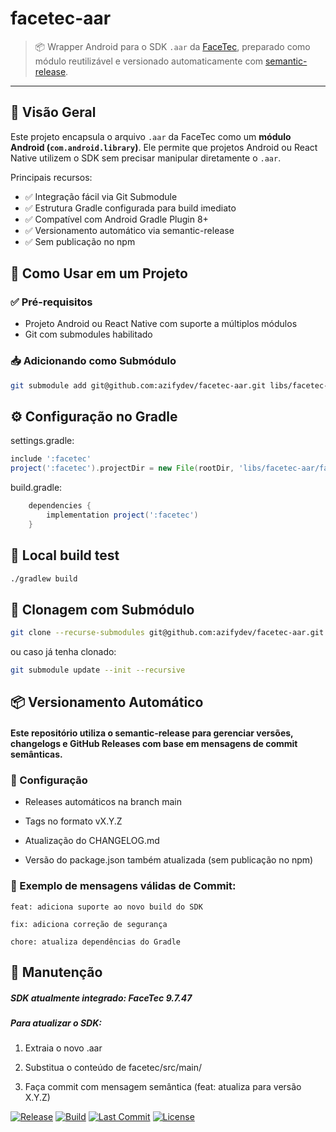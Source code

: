 # facetec-aar

> 📦 Wrapper Android para o SDK `.aar` da [FaceTec](https://dev.facetec.com/), preparado como módulo reutilizável e versionado automaticamente com [semantic-release](https://semantic-release.gitbook.io/semantic-release/).

---

## 📘 Visão Geral

Este projeto encapsula o arquivo `.aar` da FaceTec como um **módulo Android (`com.android.library`)**. Ele permite que projetos Android ou React Native utilizem o SDK sem precisar manipular diretamente o `.aar`.

Principais recursos:

- ✅ Integração fácil via Git Submodule
- ✅ Estrutura Gradle configurada para build imediato
- ✅ Compatível com Android Gradle Plugin 8+
- ✅ Versionamento automático via semantic-release
- ✅ Sem publicação no npm

## 🚀 Como Usar em um Projeto

### ✅ Pré-requisitos

- Projeto Android ou React Native com suporte a múltiplos módulos
- Git com submodules habilitado

### 📥 Adicionando como Submódulo

```bash
git submodule add git@github.com:azifydev/facetec-aar.git libs/facetec-aar
```

## ⚙️ Configuração no Gradle

settings.gradle:

```groovy
include ':facetec'
project(':facetec').projectDir = new File(rootDir, 'libs/facetec-aar/facetec')
```

build.gradle:

```groovy
    dependencies {
        implementation project(':facetec')
    }
```

## 🧪 Local build test

```bash
./gradlew build
```

## 🧬 Clonagem com Submódulo

```bash
git clone --recurse-submodules git@github.com:azifydev/facetec-aar.git
```

ou caso já tenha clonado:

```bash
git submodule update --init --recursive
```

## 📦 Versionamento Automático

#### Este repositório utiliza o semantic-release para gerenciar versões, changelogs e GitHub Releases com base em mensagens de commit semânticas.

### 🔧 Configuração

- Releases automáticos na branch main

- Tags no formato vX.Y.Z

- Atualização do CHANGELOG.md

- Versão do package.json também atualizada (sem publicação no npm)

### 📝 Exemplo de mensagens válidas de Commit:

```
feat: adiciona suporte ao novo build do SDK
```

```
fix: adiciona correção de segurança
```

```
chore: atualiza dependências do Gradle
```

## 🧰 Manutenção

##### SDK atualmente integrado: FaceTec 9.7.47

##### Para atualizar o SDK:

1. Extraia o novo .aar

2. Substitua o conteúdo de facetec/src/main/

3. Faça commit com mensagem semântica (feat: atualiza para versão X.Y.Z)

[![Release](https://img.shields.io/github/v/release/azifydev/facetec-aar?label=vers%C3%A3o&style=flat-square)](https://github.com/azifydev/facetec-aar/releases)
[![Build](https://img.shields.io/github/actions/workflow/status/azifydev/facetec-aar/release.yml?label=build&style=flat-square)](https://github.com/azifydev/facetec-aar/actions)
[![Last Commit](https://img.shields.io/github/last-commit/azifydev/facetec-aar?style=flat-square)](https://github.com/azifydev/facetec-aar/commits/main)
[![License](https://img.shields.io/badge/license-private-red?style=flat-square)](#)

